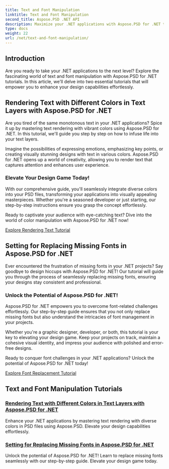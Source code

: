 ```yaml
---
title: Text and Font Manipulation
linktitle: Text and Font Manipulation
second_title: Aspose.PSD .NET API
description: Maximize your .NET applications with Aspose.PSD for .NET tutorials! Learn rendering text in vibrant colors and seamlessly replace missing fonts.
type: docs
weight: 22
url: /net/text-and-font-manipulation/
---
```


## Introduction

Are you ready to take your .NET applications to the next level? Explore the fascinating world of text and font manipulation with Aspose.PSD for .NET tutorials. In this article, we'll delve into two essential tutorials that will empower you to enhance your design capabilities effortlessly.

## Rendering Text with Different Colors in Text Layers with Aspose.PSD for .NET

Are you tired of the same monotonous text in your .NET applications? Spice it up by mastering text rendering with vibrant colors using Aspose.PSD for .NET. In this tutorial, we'll guide you step by step on how to infuse life into your text layers.

Imagine the possibilities of expressing emotions, emphasizing key points, or creating visually stunning designs with text in various colors. Aspose.PSD for .NET opens up a world of creativity, allowing you to render text that captures attention and enhances user experience.

### Elevate Your Design Game Today!

With our comprehensive guide, you'll seamlessly integrate diverse colors into your PSD files, transforming your applications into visually appealing masterpieces. Whether you're a seasoned developer or just starting, our step-by-step instructions ensure you grasp the concept effortlessly.

Ready to captivate your audience with eye-catching text? Dive into the world of color manipulation with Aspose.PSD for .NET now!

[Explore Rendering Text Tutorial](./render-text-different-colors/)

## Setting for Replacing Missing Fonts in Aspose.PSD for .NET

Ever encountered the frustration of missing fonts in your .NET projects? Say goodbye to design hiccups with Aspose.PSD for .NET! Our tutorial will guide you through the process of seamlessly replacing missing fonts, ensuring your designs stay consistent and professional.

### Unlock the Potential of Aspose.PSD for .NET!

Aspose.PSD for .NET empowers you to overcome font-related challenges effortlessly. Our step-by-step guide ensures that you not only replace missing fonts but also understand the intricacies of font management in your projects.

Whether you're a graphic designer, developer, or both, this tutorial is your key to elevating your design game. Keep your projects on track, maintain a cohesive visual identity, and impress your audience with polished and error-free designs.

Ready to conquer font challenges in your .NET applications? Unlock the potential of Aspose.PSD for .NET today!

[Explore Font Replacement Tutorial](./replace-missing-fonts/)

## Text and Font Manipulation Tutorials
### [Rendering Text with Different Colors in Text Layers with Aspose.PSD for .NET](./render-text-different-colors/)
Enhance your .NET applications by mastering text rendering with diverse colors in PSD files using Aspose.PSD. Elevate your design capabilities effortlessly.
### [Setting for Replacing Missing Fonts in Aspose.PSD for .NET](./replace-missing-fonts/)
Unlock the potential of Aspose.PSD for .NET! Learn to replace missing fonts seamlessly with our step-by-step guide. Elevate your design game today.